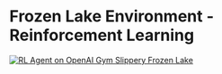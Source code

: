 # Frozen Lake Environment - Reinforcement Learning

[![RL Agent on OpenAI Gym Slippery Frozen Lake](http://img.youtube.com/vi/jHSsuEOAZ8c/0.jpg)](http://www.youtube.com/watch?v=jHSsuEOAZ8c "Reinforcement Learning Agent on OpenAI Gym Slippery Frozen Lake")